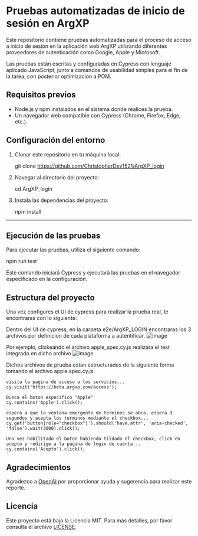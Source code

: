 # Pruebas automatizadas de inicio de sesión en ArgXP

Este repositorio contiene pruebas automatizadas para el proceso de acceso a inicio de sesión en la aplicación web ArgXP utilizando diferentes proveedores de autenticación como Google, Apple y Microsoft. 


Las pruebas están escritas y configuradas en Cypress con lenguaje aplicado JavaScript, junto a comandos de usabilidad simples para el fin de la tarea, con posterior optimizacion a POM.

## Requisitos previos

- Node.js y npm instalados en el sistema donde realices la prueba.
- Un navegador web compatible con Cypress (Chrome, Firefox, Edge, etc.).

## Configuración del entorno

1. Clonar este repositorio en tu máquina local:

   git clone https://github.com/ChristopherDev1521/ArgXP_login

2. Navegar al directorio del proyecto:

   cd ArgXP_login
   
4. Instala las dependencias del proyecto:

   npm install
   
------------------------------------------------

## Ejecución de las pruebas

Para ejecutar las pruebas, utiliza el siguiente comando:

  npm run test

Este comando iniciará Cypress y ejecutará las pruebas en el navegador especificado en la configuración.

## Estructura del proyecto

Una vez configures el UI de cypress para realizar la prueba real, te encontraras con lo siguiente:

Dentro del UI de cypress, en la carpeta e2e/ArgXP_LOGIN encontraras los 3 archivos por definicion de cada plataforma a autentificar.
![image](https://github.com/ChristopherDev1521/ArgXP_login/assets/151284229/f6a290f6-ec12-4e5a-a067-0b764cb0a245)

Por ejemplo, clickeando el archivo apple_spec.cy.js realizara el test integrado en dicho archivo
![image](https://github.com/ChristopherDev1521/ArgXP_login/assets/151284229/dad13750-1676-4979-8386-1566c174bfee)


Dichos archivos de prueba estan estructurados de la siguiente forma tomando el archivo apple.spec.cy.js:

    visita la pagina de acceso a los servicios...
    cy.visit('https://beta.argxp.com/access');

    Busca el boton especifico "Apple"
    cy.contains('Apple').click(); 

    espera a que la ventana emergente de terminos se abra, espera 3 segundos y acepta los terminos mediante el checkbox...
    cy.get('button[role="checkbox"]').should('have.attr', 'aria-checked', 'false').wait(3000).click();

    Una vez habilitado el boton habiendo tildado el checkbox, click en acepto y redirige a la pagina de login de cuenta...
    cy.contains('Acepto').click();


## Agradecimientos

Agradezco a [OpenAI](https://openai.com) por proporcionar ayuda y sugerencia para realizar este reporte.

## Licencia

Este proyecto está bajo la Licencia MIT. Para más detalles, por favor consulta el archivo [LICENSE](LICENSE).
